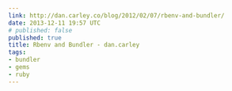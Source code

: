 ```yaml
---
link: http://dan.carley.co/blog/2012/02/07/rbenv-and-bundler/
date: 2013-12-11 19:57 UTC
# published: false
published: true
title: Rbenv and Bundler - dan.carley
tags:
- bundler
- gems
- ruby
---
```



